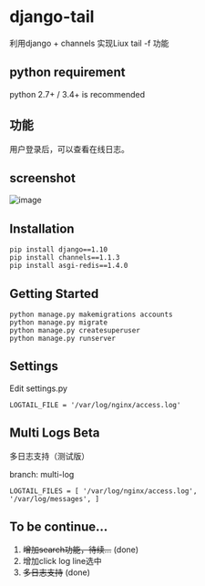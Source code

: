 django-tail
===========

利用django + channels 实现Liux tail -f 功能

## python requirement
python 2.7+ / 3.4+ is recommended

## 功能
用户登录后，可以查看在线日志。

## screenshot
![image](https://github.com/xianfuxing/django-tail/raw/master/static/images/sample.png)
## Installation
<pre>
<code>pip install django==1.10</code>
<code>pip install channels==1.1.3</code>
<code>pip install asgi-redis==1.4.0</code>
</pre>

## Getting Started
<pre>
<code>python manage.py makemigrations accounts</code>
<code>python manage.py migrate</code>
<code>python manage.py createsuperuser</code>
<code>python manage.py runserver</code>
</pre>

## Settings
Edit settings.py

<code>LOGTAIL_FILE = '/var/log/nginx/access.log'</code>

## Multi Logs Beta
多日志支持（测试版）

branch: multi-log 

<code>LOGTAIL_FILES = [
  '/var/log/nginx/access.log',
  '/var/log/messages',
]</code>

## To be continue...
1. ~~增加search功能，待续...~~ (done)
2. 增加click log line选中
3. ~~多日志支持~~ (done)
